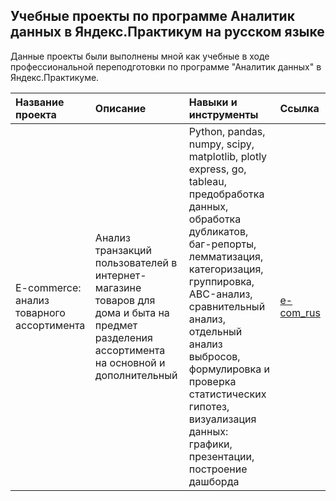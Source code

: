 ## Учебные проекты по программе Аналитик данных в Яндекс.Практикум на русском языке  
Данные проекты были выполнены мной как учебные в ходе профессиональной переподготовки по программе "Аналитик данных" в Яндекс.Практикуме.


| Название проекта | Описание | Навыки и инструменты | Ссылка |
| :--------------- | :-------------------- | :------------------- | :----- |
| E-commerce: анализ товарного ассортимента | Анализ транзакций пользователей в интернет-магазине товаров для дома и быта на предмет разделения ассортимента на основной и дополнительный | Python, pandas, numpy, scipy, matplotlib, plotly express, go, tableau, предобработка данных, обработка дубликатов, баг-репорты, лемматизация, категоризация, группировка, ABC-анализ, сравнительный анализ, отдельный анализ выбросов, формулировка и проверка статистических гипотез, визуализация данных: графики, презентации, построение дашборда | [e-com_rus](https://github.com/Emiranunuka/Yandex_Practicum_Data_Analyst_Training_Projects_Russian/tree/main/e-com_rus)|
